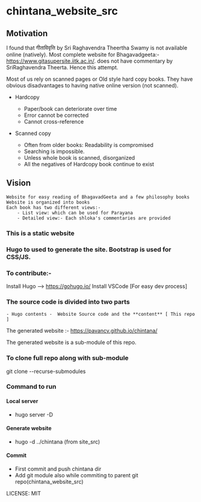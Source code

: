 # chintana_website_src

## Motivation
I found that गीताविवृत्ति by Sri Raghavendra Theertha Swamy is not available online (natively).
Most complete website for Bhagavadgeeta:- https://www.gitasupersite.iitk.ac.in/.  does not have commentary by SriRaghavendra Theerta.
Hence this attempt.


Most of us rely on scanned pages or Old style hard copy books. They have obvious disadvantages to having native online version (not scanned).

- Hardcopy 
    - Paper/book can deteriorate over time
    - Error cannot be corrected
    - Cannot cross-reference

- Scanned copy
    - Often from older books: Readability is compromised
    - Searching is impossible.
    - Unless whole book is scanned, disorganized
    - All the negatives of Hardcopy book continue to exist

## Vision 
    Website for easy reading of BhagavadGeeta and a few philosophy books
    Website is organized into books
    Each book has two different views:-
        - List view: which can be used for Parayana
        - Detailed view:- Each shloka's commentaries are provided



### This is a static website
### Hugo to used to generate the site. Bootstrap is used for CSS/JS.

### To contribute:-

Install Hugo --> https://gohugo.io/
Install VSCode [For easy dev process]

### The source code is divided into two parts 
    - Hugo contents -  Website Source code and the **content** [ This repo ] 

The  generated website :- https://pavancv.github.io/chintana/

The generated website is a sub-module of this repo.

### To clone full repo along with sub-module 
git clone --recurse-submodules <this repo>

### Command to run
#### Local server
- hugo server -D
#### Generate website
- hugo -d ../chintana (from site_src)

#### Commit
- First commit and push chintana dir
- Add git module also while commiting to parent git repo(chintana_website_src)


LICENSE:  MIT
